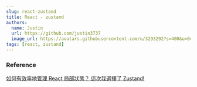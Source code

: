 ```yaml
---
slug: react-zustand
title: React - zustand
authors:
  name: Justin
  url: https://github.com/justin3737
  image_url: https://avatars.githubusercontent.com/u/3293292?s=400&u=0cf29916981c562345a57d34b7baa92e5816c863&v=4
tags: [react, zustand]
---
```


### Reference

[如何有效率地管理 React 局部狀態？ 這次我選擇了 Zustand!](https://notes.boshkuo.com/docs/React/zustand)
